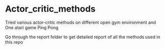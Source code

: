# Actor_critic_methods
Tried various actor-critic methods on different open gym environment and One atari game Ping Pong

Go through the report folder to get detailed report of all the methods used in this repo
